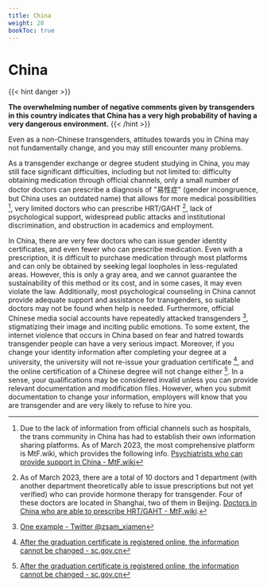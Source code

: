 ```yaml
---
title: China
weight: 20
bookToc: true
---
```


# China

{{< hint danger >}}

**The overwhelming number of negative comments given by transgenders in this country indicates that China has a very high probability of having a very dangerous environment.**
{{< /hint >}}

Even as a non-Chinese transgenders, attitudes towards you in China may not fundamentally change, and you may still encounter many problems.

As a transgender exchange or degree student studying in China, you may still face significant difficulties, including but not limited to: difficulty obtaining medication through official channels, only a small number of doctor doctors can prescribe a diagnosis of "易性症" (gender incongruence, but China uses an outdated name) that allows for more medical possibilities [^1], very limited doctors who can prescribe HRT/GAHT [^2], lack of psychological support, widespread public attacks and institutional discrimination, and obstruction in academics and employment.

In China, there are very few doctors who can issue gender identity certificates, and even fewer who can prescribe medication. Even with a prescription, it is difficult to purchase medication through most platforms and can only be obtained by seeking legal loopholes in less-regulated areas. However, this is only a gray area, and we cannot guarantee the sustainability of this method or its cost, and in some cases, it may even violate the law. Additionally, most psychological counseling in China cannot provide adequate support and assistance for transgenders, so suitable doctors may not be found when help is needed. Furthermore, official Chinese media social accounts have repeatedly attacked transgenders [^3], stigmatizing their image and inciting public emotions. To some extent, the internet violence that occurs in China based on fear and hatred towards transgender people can have a very serious impact. Moreover, if you change your identity information after completing your degree at a university, the university will not re-issue your graduation certificate [^4], and the online certification of a Chinese degree will not change either [^4]. In a sense, your qualifications may be considered invalid unless you can provide relevant documentation and modification files. However, when you submit documentation to change your information, employers will know that you are transgender and are very likely to refuse to hire you.

[^1]: Due to the lack of information from official channels such as hospitals, the trans community in China has had to establish their own information sharing platforms. As of March 2023, the most comprehensive platform is MtF.wiki, which provides the following info. [Psychiatrists who can provide support in China - MtF.wiki](https://mtf.wiki/zh-cn/docs/psyco/)
[^2]: As of March 2023, there are a total of 10 doctors and 1 department (with another department theoretically able to issue prescriptions but not yet verified) who can provide hormone therapy for transgender. Four of these doctors are located in Shanghai, two of them in Beijing. [Doctors in China who are able to prescribe HRT/GAHT - MtF.wiki](https://mtf.wiki/zh-cn/docs/hrt/).
[^3]: [One example - Twitter @zsam_xiamen](https://web.archive.org/web/20230317193319/https://twitter.com/zsam_xiamen/status/1614785066768674817)
[^4]: [After the graduation certificate is registered online, the information cannot be changed - sc.gov.cn](https://web.archive.org/web/20230317194908/https://www.sc.gov.cn/10462/12772/2015/5/10/10335228.shtml)

<!-- https://web.archive.org/web/20230112035847/https://www.nwccw.gov.cn/2018-08/14/content_218467.htm -->